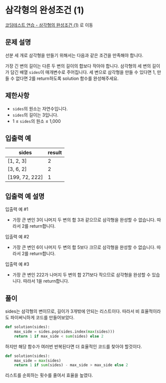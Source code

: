 # 삼각형의 완성조건 (1)

[코딩테스트 연습 - 삼각형의 완성조건 (1)][1] 로 이동

## 문제 설명

선분 세 개로 삼각형을 만들기 위해서는 다음과 같은 조건을 만족해야 합니다.

가장 긴 변의 길이는 다른 두 변의 길이의 합보다 작아야 합니다.
삼각형의 세 변의 길이가 담긴 배열 `sides`이 매개변수로 주어집니다. 세 변으로 삼각형을 만들 수 있다면 1, 만들 수 없다면 2를 return하도록 solution 함수를 완성해주세요.

## 제한사항

- `sides`의 원소는 자연수입니다.
- `sides`의 길이는 3입니다.
- 1 ≤ `sides`의 원소 ≤ 1,000

## 입출력 예

| sides          | result |
| -------------- | ------ |
| [1, 2, 3]      | 2      |
| [3, 6, 2]      | 2      |
| [199, 72, 222] | 1      |

## 입출력 예 설명

입출력 예 #1

- 가장 큰 변인 3이 나머지 두 변의 합 3과 같으므로 삼각형을 완성할 수 없습니다. 따라서 2를 return합니다.

입출력 예 #2

- 가장 큰 변인 6이 나머지 두 변의 합 5보다 크므로 삼각형을 완성할 수 없습니다. 따라서 2를 return합니다.

입출력 예 #3

- 가장 큰 변인 222가 나머지 두 변의 합 271보다 작으므로 삼각형을 완성할 수 있습니다. 따라서 1을 return합니다.

## 풀이

sides는 삼각형의 변이므로, 길이가 3개밖에 안되는 리스트이다.
따라서 비 효율적이라도 파이써닉하게 코드를 만들어보았다.

```python
def solution(sides):
    max_side = sides.pop(sides.index(max(sides)))
    return 1 if max_side < sum(sides) else 2
```

하지만 해당 함수가 여러번 반복된다면 더 효율적인 코드를 찾아야 할것이다.

```python
def solution(sides):
    max_side = max(sides)
    return 1 if sum(sides) - max_side > max_side else 2
```

리스트를 순회하는 횟수를 줄여서 효율을 높였다.

[1]: https://school.programmers.co.kr/learn/courses/30/lessons/120889

